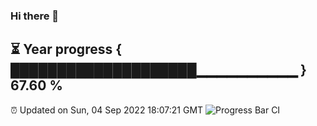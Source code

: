 ### Hi there 👋
⏳ Year progress { ████████████████████▁▁▁▁▁▁▁▁▁▁ } 67.60 %
---
⏰ Updated on Sun, 04 Sep 2022 18:07:21 GMT
![Progress Bar CI](https://github.com/Moyi321/Moyi321/workflows/Progress%20Bar%20CI/badge.svg)
